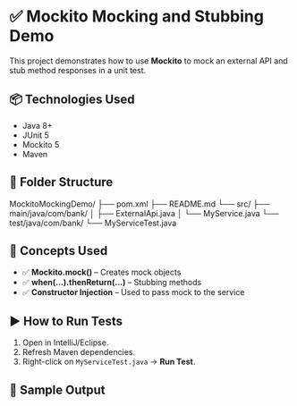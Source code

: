 # ✅ Mockito Mocking and Stubbing Demo

This project demonstrates how to use **Mockito** to mock an external API and stub method responses in a unit test.

## 📦 Technologies Used
- Java 8+
- JUnit 5
- Mockito 5
- Maven

## 📁 Folder Structure
MockitoMockingDemo/
├── pom.xml
├── README.md
└── src/
├── main/java/com/bank/
│ ├── ExternalApi.java
│ └── MyService.java
└── test/java/com/bank/
└── MyServiceTest.java

## 🧪 Concepts Used
- ✅ **Mockito.mock()** – Creates mock objects
- ✅ **when(...).thenReturn(...)** – Stubbing methods
- ✅ **Constructor Injection** – Used to pass mock to the service

## ▶️ How to Run Tests
1. Open in IntelliJ/Eclipse.
2. Refresh Maven dependencies.
3. Right-click on `MyServiceTest.java` → **Run Test**.

## 📝 Sample Output
